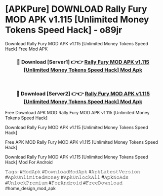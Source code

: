 # [APKPure] DOWNLOAD Rally Fury MOD APK v1.115 [Unlimited Money Tokens Speed Hack] - o89jr
Download Rally Fury MOD APK v1.115 [Unlimited Money Tokens Speed Hack] Free Mod APK

<div align="center">
<h3>🔴 Download [Server1] 👉👉 <a href="https://apk-comot.site?title=Rally_Fury_MOD_APK_v1.115_[Unlimited_Money_Tokens_Speed_Hack]">Rally Fury MOD APK v1.115 [Unlimited Money Tokens Speed Hack] Mod Apk</a></h3><br>

<h3>🔴 Download [Server2] 👉👉 <a href="https://apk-comot.site?title=Rally_Fury_MOD_APK_v1.115_[Unlimited_Money_Tokens_Speed_Hack]">Rally Fury MOD APK v1.115 [Unlimited Money Tokens Speed Hack] Mod Apk</a></h3>
</div>


Free Download APK MOD Rally Fury MOD APK v1.115 [Unlimited Money Tokens Speed Hack]

Download Rally Fury MOD APK v1.115 [Unlimited Money Tokens Speed Hack] 

Free APK MOD Rally Fury MOD APK v1.115 [Unlimited Money Tokens Speed Hack] 

Download Rally Fury MOD APK v1.115 [Unlimited Money Tokens Speed Hack] Mod For Android

𝚃𝚊𝚐𝚜: #𝙼𝚘𝚍𝙰𝚙𝚔 #𝙳𝚘𝚠𝚗𝚕𝚘𝚊𝚍𝙼𝚘𝚍𝙰𝚙𝚔 #𝙰𝚙𝚔𝙻𝚊𝚝𝚎𝚜𝚝𝚅𝚎𝚛𝚜𝚒𝚘𝚗 #𝙰𝚙𝚔𝚄𝚗𝚕𝚒𝚖𝚒𝚝𝚎𝚍𝙼𝚘𝚗𝚎𝚢 #𝙰𝚙𝚔𝚄𝚗𝚕𝚘𝚌𝚔𝙰𝚕𝚕 #𝙰𝚙𝚔𝙽𝚘𝙰𝚍𝚜 #𝚄𝚗𝚕𝚘𝚌𝚔𝙿𝚛𝚎𝚖𝚒𝚞𝚖 #𝙵𝚘𝚛𝙰𝚗𝚍𝚛𝚘𝚒𝚍 #𝙵𝚛𝚎𝚎𝙳𝚘𝚠𝚗𝚕𝚘𝚊𝚍 #home_design_mod_apk